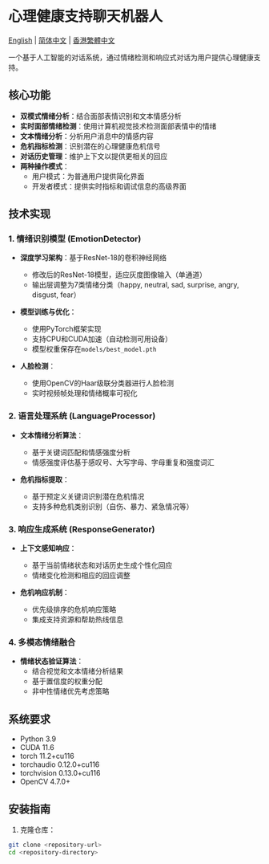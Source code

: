 # 心理健康支持聊天机器人

[English](README.md) | [简体中文](README_zh_CN.md) | [香港繁體中文](README_zh_HK.md)

一个基于人工智能的对话系统，通过情绪检测和响应式对话为用户提供心理健康支持。

## 核心功能

- **双模式情绪分析**：结合面部表情识别和文本情感分析
- **实时面部情绪检测**：使用计算机视觉技术检测面部表情中的情绪
- **文本情绪分析**：分析用户消息中的情感内容
- **危机指标检测**：识别潜在的心理健康危机信号
- **对话历史管理**：维护上下文以提供更相关的回应
- **两种操作模式**：
  - 用户模式：为普通用户提供简化界面
  - 开发者模式：提供实时指标和调试信息的高级界面

## 技术实现

### 1. 情绪识别模型 (EmotionDetector)

- **深度学习架构**：基于ResNet-18的卷积神经网络
  - 修改后的ResNet-18模型，适应灰度图像输入（单通道）
  - 输出层调整为7类情绪分类（happy, neutral, sad, surprise, angry, disgust, fear）
  
- **模型训练与优化**：
  - 使用PyTorch框架实现
  - 支持CPU和CUDA加速（自动检测可用设备）
  - 模型权重保存在`models/best_model.pth`

- **人脸检测**：
  - 使用OpenCV的Haar级联分类器进行人脸检测
  - 实时视频帧处理和情绪概率可视化

### 2. 语言处理系统 (LanguageProcessor)

- **文本情绪分析算法**：
  - 基于关键词匹配和情感强度分析
  - 情感强度评估基于感叹号、大写字母、字母重复和强度词汇
  
- **危机指标提取**：
  - 基于预定义关键词识别潜在危机情况
  - 支持多种危机类别识别（自伤、暴力、紧急情况等）

### 3. 响应生成系统 (ResponseGenerator)

- **上下文感知响应**：
  - 基于当前情绪状态和对话历史生成个性化回应
  - 情绪变化检测和相应的回应调整
  
- **危机响应机制**：
  - 优先级排序的危机响应策略
  - 集成支持资源和帮助热线信息

### 4. 多模态情绪融合

- **情绪状态验证算法**：
  - 结合视觉和文本情绪分析结果
  - 基于置信度的权重分配
  - 非中性情绪优先考虑策略

## 系统要求

- Python 3.9
- CUDA 11.6
- torch 11.2+cu116
- torchaudio 0.12.0+cu116
- torchvision 0.13.0+cu116
- OpenCV 4.7.0+

## 安装指南

1. 克隆仓库：
```bash
git clone <repository-url>
cd <repository-directory>
